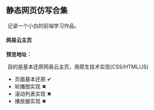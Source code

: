 ## 静态网页仿写合集

​	记录一个小白的前端学习作品。

#### 网易云主页

**预览地址：**

​	目的是基本还原网易云主页，用原生技术实现(CSS/HTML/JS)

- 页面基本还原 ✔
- 轮播图实现 ✖
- 滚动列表实现 ✖
- 播放器实现 ✖